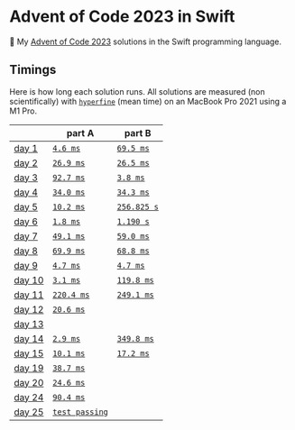 # Advent of Code 2023 in Swift

🎄 My [Advent of Code 2023](https://adventofcode.com/2023) solutions in the Swift programming language.

## Timings

Here is how long each solution runs. All solutions are measured (non scientifically) with [`hyperfine`](https://github.com/sharkdp/hyperfine) (mean time) on an MacBook Pro 2021 using a M1 Pro.

|                                                | part A                           | part B                        |
| ---------------------------------------------- | -------------------------------- | ----------------------------- |
| [day 1](https://adventofcode.com/2023/day/1)   | [`4.6 ms`](./01/01a.swift)       | [`69.5 ms`](./01/01b.swift)   |
| [day 2](https://adventofcode.com/2023/day/2)   | [`26.9 ms`](./02/02a.swift)      | [`26.5 ms`](./02/02b.swift)   |
| [day 3](https://adventofcode.com/2023/day/3)   | [`92.7 ms`](./35/03a.swift)      | [`3.8 ms`](./03/03b.swift)    |
| [day 4](https://adventofcode.com/2023/day/4)   | [`34.0 ms`](./04/04a.swift)      | [`34.3 ms`](./04/04b.swift)   |
| [day 5](https://adventofcode.com/2023/day/5)   | [`10.2 ms`](./05/05a.swift)      | [`256.825 s`](./05/05b.swift) |
| [day 6](https://adventofcode.com/2023/day/6)   | [`1.8 ms`](./06/06a.swift)       | [`1.190 s`](./06/06b.swift)   |
| [day 7](https://adventofcode.com/2023/day/7)   | [`49.1 ms`](./07/07a.swift)      | [`59.0 ms`](./07/07b.swift)   |
| [day 8](https://adventofcode.com/2023/day/8)   | [`69.9 ms`](./08/08a.swift)      | [`68.8 ms`](./08/08b.swift)   |
| [day 9](https://adventofcode.com/2023/day/9)   | [`4.7 ms`](./09/09a.swift)       | [`4.7 ms`](./09/09b.swift)    |
| [day 10](https://adventofcode.com/2023/day/10) | [`3.1 ms`](./10/10a.swift)       | [`119.8 ms`](./10/10b.swift)  |
| [day 11](https://adventofcode.com/2023/day/11) | [`220.4 ms`](./11/11a.swift)     | [`249.1 ms`](./11/11b.swift)  |
| [day 12](https://adventofcode.com/2023/day/12) | [`20.6 ms`](./12/12a.swift)      |                               |
| [day 13](https://adventofcode.com/2023/day/13) |                                  |                               |
| [day 14](https://adventofcode.com/2023/day/14) | [`2.9 ms`](./14/14a.swift)       | [`349.8 ms`](./14/14b.swift)  |
| [day 15](https://adventofcode.com/2023/day/15) | [`10.1 ms`](./15/15a.swift)      | [`17.2 ms`](./15/15b.swift)   |
| [day 19](https://adventofcode.com/2023/day/19) | [`38.7 ms`](./19/19a.swift)      |                               |
| [day 20](https://adventofcode.com/2023/day/20) | [`24.6 ms`](./20/20a.swift)      |                               |
| [day 24](https://adventofcode.com/2023/day/24) | [`90.4 ms`](./24/24a.swift)      |                               |
| [day 25](https://adventofcode.com/2023/day/25) | [`test passing`](./25/25a.swift) |                               |
